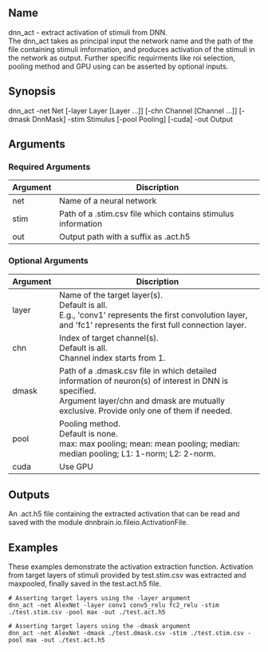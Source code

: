 ## Name
dnn_act - extract activation of stimuli from DNN.  
The dnn_act takes as principal input the network name and the path of the file containing stimuli imformation, and produces activation of the stimuli in the network as output. Further specific requirments like roi selection, pooling method and GPU using can be asserted by optional inputs.

## Synopsis
dnn_act -net Net [-layer Layer [Layer ...]] [-chn Channel [Channel ...]] [-dmask DnnMask] -stim Stimulus [-pool Pooling] [-cuda] -out Output

## Arguments
### Required Arguments
|Argument|Discription|
|--------|-----------|
|net     |Name of a neural network|
|stim    |Path of a .stim.csv file which contains stimulus information|
|out     |Output path with a suffix as .act.h5|

### Optional Arguments
|Argument|Discription|
|--------|-----------|
|layer   |Name of the target layer(s).</br>Default is all.</br>E.g., 'conv1' represents the first convolution layer, and 'fc1' represents the first full connection layer.|
|chn     |Index of target channel(s).</br>Default is all.</br>Channel index starts from 1.|
|dmask   |Path of a .dmask.csv file in which detailed information of neuron(s) of interest in DNN is specified.</br>Argument layer/chn and dmask are mutually exclusive. Provide only one of them if needed. |
|pool    |Pooling method.</br>Default is none.</br>max: max pooling; mean: mean pooling; median: median pooling; L1: 1-norm; L2: 2-norm.|
|cuda    |Use GPU|

## Outputs
An .act.h5 file containing the extracted activation that can be read and saved with the module dnnbrain.io.fileio.ActivationFile.

## Examples
These examples demonstrate the activation extraction function. Activation from target layers of stimuli provided by test.stim.csv was extracted and maxpooled, finally saved in the test.act.h5 file.  

```
# Asserting target layers using the -layer argument
dnn_act -net AlexNet -layer conv1 conv5_relu fc2_relu -stim ./test.stim.csv -pool max -out ./test.act.h5
```

```
# Asserting target layers using the -dmask argument
dnn_act -net AlexNet -dmask ./test.dmask.csv -stim ./test.stim.csv -pool max -out ./test.act.h5
```